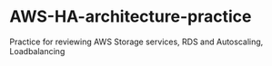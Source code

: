 # AWS-HA-architecture-practice
Practice for reviewing AWS Storage services, RDS and Autoscaling, Loadbalancing
